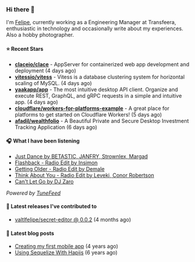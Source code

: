 ### Hi there 👋

I'm [Felipe](https://felipevm.com), currently working as a Engineering Manager at Transfeera, enthusiastic in technology and occasionally write about my experiences. Also a hobby photographer.

#### ⭐ Recent Stars
- **[claceio/clace](https://github.com/claceio/clace)** - AppServer for containerized web app development and deployment (4 days ago)
- **[vitessio/vitess](https://github.com/vitessio/vitess)** - Vitess is a database clustering system for horizontal scaling of MySQL. (4 days ago)
- **[yaakapp/app](https://github.com/yaakapp/app)** - The most intuitive desktop API client. Organize and execute REST, GraphQL, and gRPC requests in a simple and intuitive app. (4 days ago)
- **[cloudflare/workers-for-platforms-example](https://github.com/cloudflare/workers-for-platforms-example)** - A great place for platforms to get started on Cloudflare Workers! (5 days ago)
- **[afadil/wealthfolio](https://github.com/afadil/wealthfolio)** - A Beautiful Private and Secure Desktop Investment Tracking Application (6 days ago)

#### 🎧 What I have been listening
- [Just Dance by BETASTIC, JANFRY, Strownlex, Margad](https://open.spotify.com/track/0ouceAkAeidNc8kBYAqPHq)
- [Flashback - Radio Edit by Insimon](https://open.spotify.com/track/13fiXmNAonAIe6PZccJRtU)
- [Getting Older - Radio Edit by Demale](https://open.spotify.com/track/0guiSVCKWuY7KdGqx3wXmG)
- [Think About You - Radio Edit by Leveki, Conor Robertson](https://open.spotify.com/track/1tpRS1TpKSYtu477Nm1dtC)
- [Can&#39;t Let Go by DJ Zaro](https://open.spotify.com/track/2Db0NG3xbUkxqQGsYgdPrJ)

_Powered by [TuneFeed](https://tunefeed.app?ref=valtlfelipe-gh-profile)_ 

#### 🚀 Latest releases I've contributed to


- [valtlfelipe/secret-editor @ 0.0.2](https://github.com/valtlfelipe/secret-editor/releases/tag/0.0.2) (4 months ago)

#### 📄 Latest blog posts
- [Creating my first mobile app](https://felipevm.com/posts/creating-my-first-mobile-app/) (4 years ago)
- [Using Sequelize With Hapijs](https://felipevm.com/posts/using-sequelize-with-hapijs/) (6 years ago)
